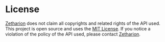 # License

[Zetharion](https://github.com/zetharionn) does not claim all copyrights and related rights of the API used. This project is open source and uses the [MIT License](https://github.com/zetharionn/aniapi/blob/main/LICENSE). If you notice a violation of the policy of the API used, please contact [Zetharion](https://github.com/zetharionn).
